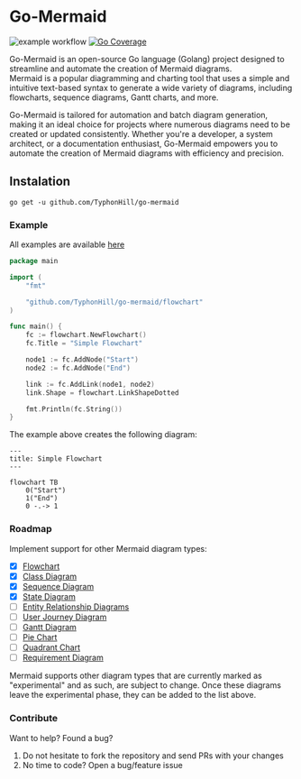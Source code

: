 <head>
<meta name="google-site-verification" content="j94IkHu19Am6TroNXqgXc1AnHUZ5oJdIR_xoZB8yI88" />
</head>

# Go-Mermaid

![example workflow](https://github.com/TyphonHill/go-mermaid/actions/workflows/go.yml/badge.svg)
[![Go Coverage](https://github.com/TyphonHill/go-mermaid/wiki/coverage.svg)](https://raw.githack.com/wiki/TyphonHill/go-mermaid/coverage.html)

Go-Mermaid is an open-source Go language (Golang) project designed to streamline and automate the creation of Mermaid diagrams.  
Mermaid is a popular diagramming and charting tool that uses a simple and intuitive text-based syntax to generate a wide variety of diagrams, including flowcharts, sequence diagrams, Gantt charts, and more.

Go-Mermaid is tailored for automation and batch diagram generation, making it an ideal choice for projects where numerous diagrams need to be created or updated consistently. Whether you're a developer, a system architect, or a documentation enthusiast, Go-Mermaid empowers you to automate the creation of Mermaid diagrams with efficiency and precision.

## Instalation

`go get -u github.com/TyphonHill/go-mermaid`

### Example

All examples are available [here](https://github.com/TyphonHill/go-mermaid/blob/main/examples)

```go
package main

import (
    "fmt"

    "github.com/TyphonHill/go-mermaid/flowchart"
)

func main() {
    fc := flowchart.NewFlowchart()
    fc.Title = "Simple Flowchart"

    node1 := fc.AddNode("Start")
    node2 := fc.AddNode("End")

    link := fc.AddLink(node1, node2)
    link.Shape = flowchart.LinkShapeDotted

    fmt.Println(fc.String())
}
```

The example above creates the following diagram:

```mermaid
---
title: Simple Flowchart
---

flowchart TB
    0("Start")
    1("End")
    0 -.-> 1
```

### Roadmap

Implement support for other Mermaid diagram types:

- [x] [Flowchart](https://mermaid.js.org/syntax/flowchart.html)
- [x] [Class Diagram](https://mermaid.js.org/syntax/classDiagram.html)
- [x] [Sequence Diagram](https://mermaid.js.org/syntax/sequenceDiagram.html)
- [x] [State Diagram](https://mermaid.js.org/syntax/stateDiagram.html)
- [ ] [Entity Relationship Diagrams](https://mermaid.js.org/syntax/entityRelationshipDiagram.html)
- [ ] [User Journey Diagram](https://mermaid.js.org/syntax/userJourney.html)
- [ ] [Gantt Diagram](https://mermaid.js.org/syntax/gantt.html)
- [ ] [Pie Chart](https://mermaid.js.org/syntax/pie.html)
- [ ] [Quadrant Chart](https://mermaid.js.org/syntax/quadrantChart.html)
- [ ] [Requirement Diagram](https://mermaid.js.org/syntax/requirementDiagram.html)

Mermaid supports other diagram types that are currently marked as "experimental" and as such, are subject to change. Once these diagrams leave the experimental phase, they can be added to the list above.

### Contribute

Want to help? Found a bug?

1. Do not hesitate to fork the repository and send PRs with your changes
2. No time to code? Open a bug/feature issue
